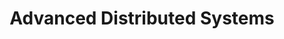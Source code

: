 ---
title: "Advanced Distributed Systems"
level: "Master CS"
instructor: "D. Düstegör"
year: 2024-2025
---